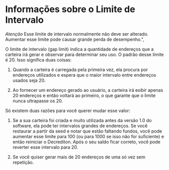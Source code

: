 # Informações sobre o Limite de Intervalo

*Atenção* Esse limite de intervalo normalmente não deve ser alterado. Aumentar esse limite pode causar grande perda de desempenho.",

O limite de intervalo (gap limit) indica a quantidade de endereços que a carteira irá gerar e observar para determinar seu uso. O padrão desse limite é 20. Isso significa duas coisas:

  1. Quando a carteira é carregada pela primeira vez, ela procura por endereços utilizados e espera que o maior intervalo entre endereços usados seja 20.

  2. Ao fornecer um endereço gerado ao usuário, a carteira irá exibir apenas 20 endereços e então voltará ao primeiro, o que garante que o limite nunca ultrapasse os 20.

Só existem duas razões para você querer mudar esse valor:

  1. Se a sua carteira foi criada e muito utilizada antes da versão 1.0 do software, ela pode ter intervalos grandes de endereços. Se você restaurar a partir da seed e notar que estão faltando fundos, você pode aumentar esse limite para 100 (ou para 1000 se isso não for suficiente) e então reiniciar o Decrediton. Após o seu saldo ficar correto, você pode reverter esse intervalo para 20.

  2. Se você quiser gerar mais de 20 endereços de uma só vez sem repetição.
